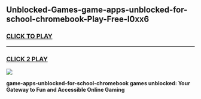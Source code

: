 
## Unblocked-Games-game-apps-unblocked-for-school-chromebook-Play-Free-l0xx6
<h3>
<a href="https://premium76.site?title=game-apps-unblocked-for-school-chromebook&ref=10A">CLICK TO PLAY</a></h3>
<hr>

<h3>
<a href="https://premium76.site?title=game-apps-unblocked-for-school-chromebook&ref=10A">CLICK 2 PLAY</a>
  
</h3>

<a href="https://premium76.site?title=game-apps-unblocked-for-school-chromebook&ref=10A"><img src="https://clearcache.store/games.png"></a>


**game-apps-unblocked-for-school-chromebook games unblocked: Your Gateway to Fun and Accessible Online Gaming**
